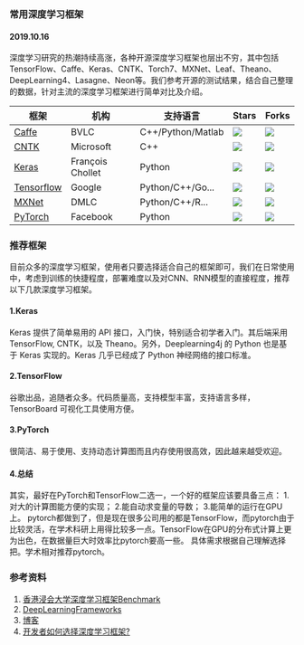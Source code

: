### 常用深度学习框架

#### 2019.10.16

深度学习研究的热潮持续高涨，各种开源深度学习框架也层出不穷，其中包括TensorFlow、Caffe、Keras、CNTK、Torch7、MXNet、Leaf、Theano、DeepLearning4、Lasagne、Neon等。我们参考开源的测试结果，结合自己整理的数据，针对主流的深度学习框架进行简单对比及介绍。

| 框架 | 机构 | 支持语言 | Stars | Forks |
| --------------------------------------------------------- | ----------- | ------------------- | ---------- | ----- |
| [Caffe](https://github.com/BVLC/caffe)                    | BVLC        | C++/Python/Matlab   |    ![](https://img.shields.io/github/stars/BVLC/caffe.svg)   | ![](https://img.shields.io/github/forks/BVLC/caffe.svg) |
| [CNTK](https://github.com/Microsoft/CNTK)                 | Microsoft   | C++                 |    ![](https://img.shields.io/github/stars/Microsoft/CNTK.svg)   | ![](https://img.shields.io/github/forks/Microsoft/CNTK.svg) |
| [Keras](https://github.com/keras-team/keras)                     | François Chollet    | Python              |    ![](https://img.shields.io/github/stars/keras-team/Keras.svg)   | ![](https://img.shields.io/github/forks/keras-team/Keras.svg) |
| [Tensorflow](https://github.com/tensorflow/tensorflow)    | Google      | Python/C++/Go...    |    ![](https://img.shields.io/github/stars/tensorflow/Tensorflow.svg)   | ![](https://img.shields.io/github/forks/tensorflow/Tensorflow.svg) |
| [MXNet](https://github.com/apache/incubator-mxnet)        | DMLC        | Python/C++/R...     |    ![](https://img.shields.io/github/stars/apache/incubator-mxnet.svg)   | ![](https://img.shields.io/github/forks/apache/incubator-mxnet.svg) |
| [PyTorch](https://github.com/pytorch/pytorch)             | Facebook    | Python              |    ![](https://img.shields.io/github/stars/pytorch/pytorch.svg)   | ![](https://img.shields.io/github/forks/pytorch/pytorch.svg) |




### 推荐框架


目前众多的深度学习框架，使用者只要选择适合自己的框架即可，我们在日常使用中，考虑到训练的快捷程度，部署难度以及对CNN、RNN模型的直接程度，推荐以下几款深度学习框架。

#### 1.Keras

Keras 提供了简单易用的 API 接口，入门快，特别适合初学者入门。其后端采用 TensorFlow, CNTK，以及 Theano。另外，Deeplearning4j 的 Python 也是基于 Keras 实现的。Keras 几乎已经成了 Python 神经网络的接口标准。

#### 2.TensorFlow

谷歌出品，追随者众多。代码质量高，支持模型丰富，支持语言多样， TensorBoard 可视化工具使用方便。

#### 3.PyTorch

很简洁、易于使用、支持动态计算图而且内存使用很高效，因此越来越受欢迎。


#### 4.总结

其实，最好在PyTorch和TensorFlow二选一，一个好的框架应该要具备三点：
1.对大的计算图能方便的实现；
2.能自动求变量的导数；
3.能简单的运行在GPU上。
pytorch都做到了，但是现在很多公司用的都是TensorFlow，而pytorch由于比较灵活，在学术科研上用得比较多一点。TensorFlow在GPU的分布式计算上更为出色，在数据量巨大时效率比pytorch要高一些。
具体需求根据自己理解选择把。学术相对推荐pytorch。





### 参考资料
1. [香港浸会大学深度学习框架Benchmark](http://dlbench.comp.hkbu.edu.hk/?v=v8)
2. [DeepLearningFrameworks](https://github.com/ilkarman/DeepLearningFrameworks)
3. [博客](http://app.myzaker.com/news/article.php?pk=5a13b55c1bc8e05d71000016)
4. [开发者如何选择深度学习框架?](https://www.zhihu.com/question/68114194/answer/465874315)
